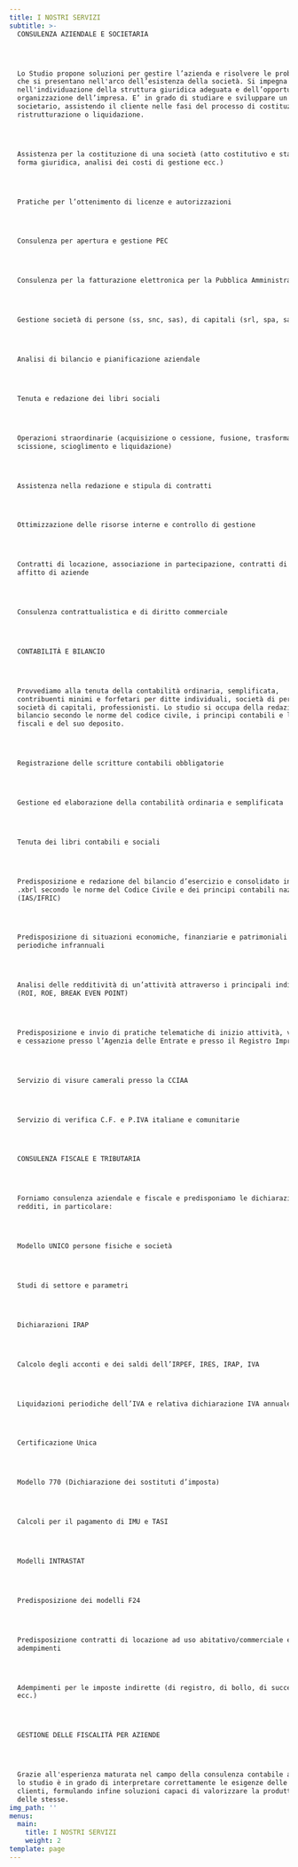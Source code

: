 ```yaml
---
title: I NOSTRI SERVIZI
subtitle: >-
  CONSULENZA AZIENDALE E SOCIETARIA




  Lo Studio propone soluzioni per gestire l’azienda e risolvere le problematiche
  che si presentano nell'arco dell’esistenza della società. Si impegna
  nell'individuazione della struttura giuridica adeguata e dell’opportuna
  organizzazione dell’impresa. E’ in grado di studiare e sviluppare un progetto
  societario, assistendo il cliente nelle fasi del processo di costituzione o
  ristrutturazione o liquidazione.




  Assistenza per la costituzione di una società (atto costitutivo e statuto,
  forma giuridica, analisi dei costi di gestione ecc.)




  Pratiche per l’ottenimento di licenze e autorizzazioni




  Consulenza per apertura e gestione PEC




  Consulenza per la fatturazione elettronica per la Pubblica Amministrazione




  Gestione società di persone (ss, snc, sas), di capitali (srl, spa, sapa)




  Analisi di bilancio e pianificazione aziendale




  Tenuta e redazione dei libri sociali




  Operazioni straordinarie (acquisizione o cessione, fusione, trasformazione,
  scissione, scioglimento e liquidazione)




  Assistenza nella redazione e stipula di contratti




  Ottimizzazione delle risorse interne e controllo di gestione




  Contratti di locazione, associazione in partecipazione, contratti di comodato,
  affitto di aziende




  Consulenza contrattualistica e di diritto commerciale




  CONTABILITÀ E BILANCIO




  Provvediamo alla tenuta della contabilità ordinaria, semplificata,
  contribuenti minimi e forfetari per ditte individuali, società di persone,
  società di capitali, professionisti. Lo studio si occupa della redazione del
  bilancio secondo le norme del codice civile, i principi contabili e le norme
  fiscali e del suo deposito.




  Registrazione delle scritture contabili obbligatorie




  Gestione ed elaborazione della contabilità ordinaria e semplificata




  Tenuta dei libri contabili e sociali




  Predisposizione e redazione del bilancio d’esercizio e consolidato in formato
  .xbrl secondo le norme del Codice Civile e dei principi contabili nazionali
  (IAS/IFRIC)




  Predisposizione di situazioni economiche, finanziarie e patrimoniali
  periodiche infrannuali




  Analisi delle redditività di un’attività attraverso i principali indicatori
  (ROI, ROE, BREAK EVEN POINT)




  Predisposizione e invio di pratiche telematiche di inizio attività, variazione
  e cessazione presso l’Agenzia delle Entrate e presso il Registro Imprese




  Servizio di visure camerali presso la CCIAA




  Servizio di verifica C.F. e P.IVA italiane e comunitarie




  CONSULENZA FISCALE E TRIBUTARIA




  Forniamo consulenza aziendale e fiscale e predisponiamo le dichiarazioni dei
  redditi, in particolare:




  Modello UNICO persone fisiche e società




  Studi di settore e parametri




  Dichiarazioni IRAP




  Calcolo degli acconti e dei saldi dell’IRPEF, IRES, IRAP, IVA




  Liquidazioni periodiche dell’IVA e relativa dichiarazione IVA annuale




  Certificazione Unica




  Modello 770 (Dichiarazione dei sostituti d’imposta)




  Calcoli per il pagamento di IMU e TASI




  Modelli INTRASTAT




  Predisposizione dei modelli F24




  Predisposizione contratti di locazione ad uso abitativo/commerciale e relativi
  adempimenti




  Adempimenti per le imposte indirette (di registro, di bollo, di successione,
  ecc.)




  GESTIONE DELLE FISCALITÀ PER AZIENDE




  Grazie all'esperienza maturata nel campo della consulenza contabile aziendale
  lo studio è in grado di interpretare correttamente le esigenze delle aziende
  clienti, formulando infine soluzioni capaci di valorizzare la produttività
  delle stesse.
img_path: ''
menus:
  main:
    title: I NOSTRI SERVIZI
    weight: 2
template: page
---
```


